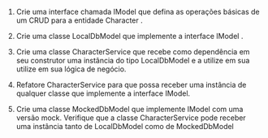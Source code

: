 
1. Crie uma interface chamada IModel que defina as operações básicas de um CRUD para a entidade Character .

2. Crie uma classe LocalDbModel que implemente a interface IModel .

3. Crie uma classe CharacterService que recebe como dependência em seu construtor uma instância do tipo LocalDbModel e a utilize em sua utilize em sua lógica de negócio.

4. Refatore CharacterService para que possa receber uma instância de qualquer classe que implemente a interface IModel.

5. Crie uma classe MockedDbModel que implemente IModel com uma versão mock.
Verifique que a classe CharacterService pode receber uma instância tanto de LocalDbModel como de MockedDbModel 